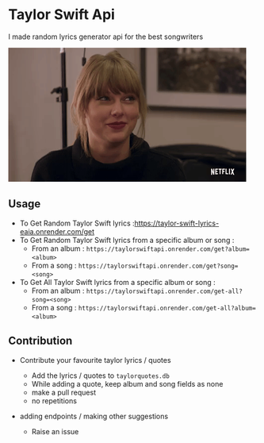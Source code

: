 # Taylor Swift Api

I made random lyrics generator api for the best songwriters 

![](taylor.gif)

## Usage
* To Get Random Taylor Swift lyrics :https://taylor-swift-lyrics-eaia.onrender.com/get
* To Get Random Taylor Swift lyrics from a specific album or song :
  * From an album : ```https://taylorswiftapi.onrender.com/get?album=<album>```
  * From a song : ```https://taylorswiftapi.onrender.com/get?song=<song>```
* To Get All Taylor Swift lyrics from a specific album or song :
  * From an album : ```https://taylorswiftapi.onrender.com/get-all?song=<song>```
  * From a song : ```https://taylorswiftapi.onrender.com/get-all?album=<album>```

## Contribution

* Contribute your favourite taylor lyrics / quotes
  * Add the lyrics / quotes to `taylorquotes.db`
  * While adding a quote, keep album and song fields as none
  * make a pull request
  * no repetitions

* adding endpoints / making other suggestions
    * Raise an issue





